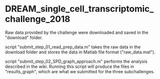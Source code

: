 # DREAM_single_cell_transcriptomic_challenge_2018

Raw data provided by the challenge were downloaded and saved in the "download" folder.

script "submit_step_01_read_prep_data.m" takes the raw data in the download folder and stores the data in Matlab file format ("raw_data.mat").

script "submit_step_02_SPD_graph_approach.m" performs the analysis described in the wiki. Running this script will produce the files in "results_graph", which are what we submitted for the three subchallenges.

